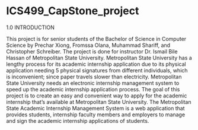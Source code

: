 # ICS499_CapStone_project
1.0	INTRODUCTION

This project is for senior students of the Bachelor of Science in Computer Science by Prechar Xiong, Fromssa Olana, Muhammad Shariff, and Christopher Schreiber. The project is done for instructor Dr. Ismail Bile Hassan of Metropolitan State University. Metropolitan State University has a lengthy process for its academic internship application due to its physical application needing 5 physical signatures from different individuals, which is inconvenient; since paper travels slower than electricity. Metropolitan State University needs an electronic internship management system to speed up the academic internship application process.
The goal of this project is to create an easy and convenient way to apply for the academic internship that’s available at Metropolitan State University. The Metropolitan State Academic Internship Management System is a web application that provides students, internship faculty members and employers to manage and sign the academic internship applications of students. 

